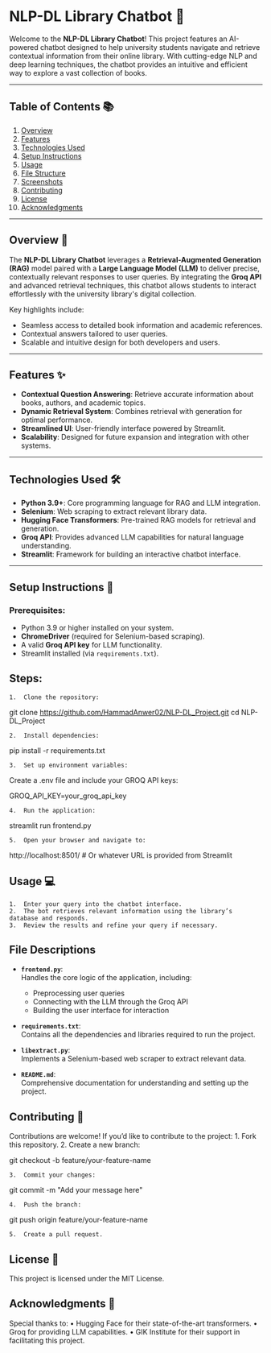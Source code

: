 # NLP-DL Library Chatbot 🚀  

Welcome to the **NLP-DL Library Chatbot**! This project features an AI-powered chatbot designed to help university students navigate and retrieve contextual information from their online library. With cutting-edge NLP and deep learning techniques, the chatbot provides an intuitive and efficient way to explore a vast collection of books.  

---

## Table of Contents 📚  
1. [Overview](#overview)  
2. [Features](#features)  
3. [Technologies Used](#technologies-used)  
4. [Setup Instructions](#setup-instructions)  
5. [Usage](#usage)  
6. [File Structure](#file-structure)  
7. [Screenshots](#screenshots)  
8. [Contributing](#contributing)  
9. [License](#license)  
10. [Acknowledgments](#acknowledgments)  

---

## Overview 📝  

The **NLP-DL Library Chatbot** leverages a **Retrieval-Augmented Generation (RAG)** model paired with a **Large Language Model (LLM)** to deliver precise, contextually relevant responses to user queries. By integrating the **Groq API** and advanced retrieval techniques, this chatbot allows students to interact effortlessly with the university library's digital collection.  

Key highlights include:  
- Seamless access to detailed book information and academic references.  
- Contextual answers tailored to user queries.  
- Scalable and intuitive design for both developers and users.  

---

## Features ✨  
- **Contextual Question Answering**: Retrieve accurate information about books, authors, and academic topics.  
- **Dynamic Retrieval System**: Combines retrieval with generation for optimal performance.  
- **Streamlined UI**: User-friendly interface powered by Streamlit.  
- **Scalability**: Designed for future expansion and integration with other systems.  

---

## Technologies Used 🛠️  
- **Python 3.9+**: Core programming language for RAG and LLM integration.  
- **Selenium**: Web scraping to extract relevant library data.  
- **Hugging Face Transformers**: Pre-trained RAG models for retrieval and generation.  
- **Groq API**: Provides advanced LLM capabilities for natural language understanding.  
- **Streamlit**: Framework for building an interactive chatbot interface.  

---

## Setup Instructions 🔧  

### Prerequisites:  
- Python 3.9 or higher installed on your system.  
- **ChromeDriver** (required for Selenium-based scraping).  
- A valid **Groq API key** for LLM functionality.  
- Streamlit installed (via `requirements.txt`).  

## Steps:
	1.	Clone the repository:


git clone https://github.com/HammadAnwer02/NLP-DL_Project.git
cd NLP-DL_Project


	2.	Install dependencies:

pip install -r requirements.txt


	3.	Set up environment variables:
Create a .env file and include your GROQ API keys:

GROQ_API_KEY=your_groq_api_key


	4.	Run the application:

streamlit run frontend.py


	5.	Open your browser and navigate to:

http://localhost:8501/ # Or whatever URL is provided from Streamlit

## Usage 💻
	1.	Enter your query into the chatbot interface.
	2.	The bot retrieves relevant information using the library’s database and responds.
	3.	Review the results and refine your query if necessary.

## File Descriptions

- **`frontend.py`**:  
  Handles the core logic of the application, including:
  - Preprocessing user queries
  - Connecting with the LLM through the Groq API
  - Building the user interface for interaction  

- **`requirements.txt`**:  
  Contains all the dependencies and libraries required to run the project.

- **`libextract.py`**:  
  Implements a Selenium-based web scraper to extract relevant data.

- **`README.md`**:  
  Comprehensive documentation for understanding and setting up the project.

## Contributing 🤝

Contributions are welcome! If you’d like to contribute to the project:
	1.	Fork this repository.
	2.	Create a new branch:

git checkout -b feature/your-feature-name

	3.	Commit your changes:

git commit -m "Add your message here"

	4.	Push the branch:

git push origin feature/your-feature-name

	5.	Create a pull request.

## License 📜

This project is licensed under the MIT License.

## Acknowledgments 🙏

Special thanks to:
	•	Hugging Face for their state-of-the-art transformers.
	•	Groq for providing LLM capabilities.
	•	GIK Institute for their support in facilitating this project.
